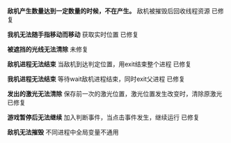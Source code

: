 **敌机产生数量达到一定数量的时候，不在产生。**
敌机被摧毁后回收线程资源
已修复

**我机无法随手指移动而移动**
获取实时位置
已修复



**被遮挡的光线无法清除**
未修复


**敌机进程无法结束**
当敌机到达判定位置，用exit结束整个进程
已修复



**我机进程无法结束**
等待wait敌机进程结束，同时exit父进程
已修复


**发出的激光无法清除**
保存前一次的激光位置，激光位置发生改变时，清除原激光
已修复



**游戏暂停后无法继续**
加入判断事件，当点击事件发生，继续运行
已修复


**敌机无法摧毁**
不同进程中全局变量不通用